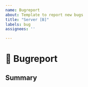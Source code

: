 ```yaml
---
name: Bugreport
about: Template to report new bugs
title: "Server [B]"
labels: bug
assignees: ''

---
```


# :bug: Bugreport

## Summary


<!--
## Steps to reproduce

1. step 1
2. step 2
3. step 3
-->

<!--
## Context

* Version: 

### Versions:
* Operating-System:
* NodeJS:
* NPM:
  

-->

<!--
## Current *buggy* behaviour

## Expected *correct* behaviour
-->

<!--
## Logs and Screenshots

Log output:

```

```

-->
<!--
## Possible Causes and Fixes

--->
